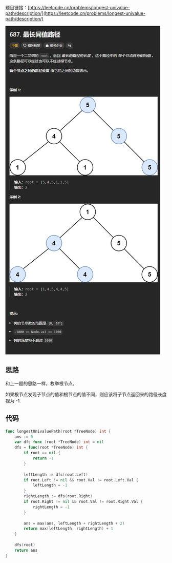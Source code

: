 题目链接：[https://leetcode.cn/problems/longest-univalue-path/description/](https://leetcode.cn/problems/longest-univalue-path/description/)

![](../../../../../images/2025/1740473070855-ac83abd3-e573-460b-9de5-6445121f42da.png)

## 思路
和上一题的思路一样，枚举根节点。

如果根节点发现子节点的值和根节点的值不同，则应该将子节点返回来的路径长度视为 -1.

## 代码
```go
func longestUnivaluePath(root *TreeNode) int {
    ans := 0
    var dfs func (root *TreeNode) int = nil
    dfs = func(root *TreeNode) int {
        if root == nil {
            return -1
        }

        leftLength := dfs(root.Left)
        if root.Left != nil && root.Val != root.Left.Val {
            leftLength = -1
        }
        rightLength := dfs(root.Right)
        if root.Right != nil && root.Val != root.Right.Val {
            rightLength = -1
        }

        ans = max(ans, leftLength + rightLength + 2)
        return max(leftLength, rightLength) + 1
    }

    dfs(root)
    return ans
}
```


